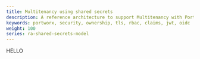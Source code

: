 ```yaml
---
title: Multitenancy using shared secrets
description: A reference architecture to support Multitenancy with Portworx and CSI
keywords: portworx, security, ownership, tls, rbac, claims, jwt, oidc
weight: 100
series: ra-shared-secrets-model
---
```


HELLO